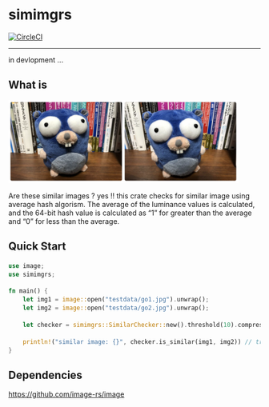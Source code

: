 # simimgrs

[![CircleCI](https://circleci.com/gh/po3rin/simimgrs.svg?style=shield)](https://circleci.com/gh/po3rin/simimgrs)

-----

in devlopment ...

## What is

<img src="./testdata/similar.png" width="460px">

Are these similar images ? yes !!
this crate checks for similar image using average hash algorism. The average of the luminance values ​​is calculated, and the 64-bit hash value is calculated as “1” for greater than the average and “0” for less than the average.

## Quick Start

```rust
use image;
use simimgrs;

fn main() {
    let img1 = image::open("testdata/go1.jpg").unwrap();
    let img2 = image::open("testdata/go2.jpg").unwrap();

    let checker = simimgrs::SimilarChecker::new().threshold(10).compression_size(8, 8);

    println!("similar image: {}", checker.is_similar(img1, img2)) // true !
}
```

## Dependencies

https://github.com/image-rs/image
